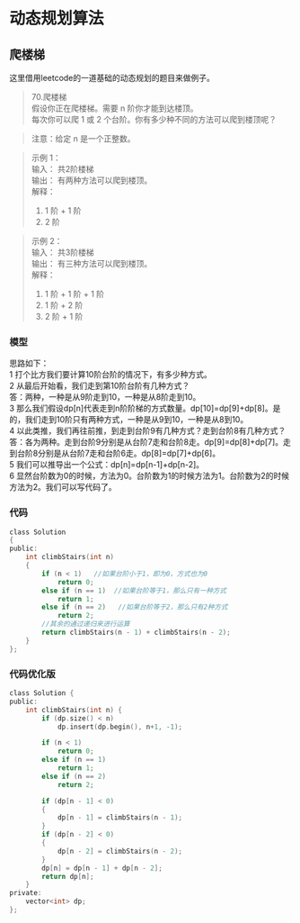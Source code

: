 # 动态规划算法
## 爬楼梯
这里借用leetcode的一道基础的动态规划的题目来做例子。   
> 70.爬楼梯   
> 假设你正在爬楼梯。需要 n 阶你才能到达楼顶。   
> 每次你可以爬 1 或 2 个台阶。你有多少种不同的方法可以爬到楼顶呢？   

> 注意：给定 n 是一个正整数。   

> 示例 1：    
> 输入： 共2阶楼梯      
> 输出： 有两种方法可以爬到楼顶。        
> 解释：     
> 1.  1 阶 + 1 阶   
> 2.  2 阶   
  
> 示例 2：    
> 输入： 共3阶楼梯       
> 输出： 有三种方法可以爬到楼顶。      
> 解释：      
> 1.  1 阶 + 1 阶 + 1 阶  
> 2.  1 阶 + 2 阶  
> 3.  2 阶 + 1 阶   
### 模型
思路如下：   
1 打个比方我们要计算10阶台阶的情况下，有多少种方式。   
2 从最后开始看，我们走到第10阶台阶有几种方式？   
答：两种，一种是从9阶走到10，一种是从8阶走到10。   
3 那么我们假设dp[n]代表走到n阶阶梯的方式数量。dp[10]=dp[9]+dp[8]。是的，我们走到10阶只有两种方式，一种是从9到10，一种是从8到10。   
4 以此类推，我们再往前推，到走到台阶9有几种方式？走到台阶8有几种方式？  
答：各为两种。走到台阶9分别是从台阶7走和台阶8走。dp[9]=dp[8]+dp[7]。走到台阶8分别是从台阶7走和台阶6走。dp[8]=dp[7]+dp[6]。   
5 我们可以推导出一个公式：dp[n]=dp[n-1]+dp[n-2]。   
6 显然台阶数为0的时候，方法为0。台阶数为1的时候方法为1。台阶数为2的时候方法为2。我们可以写代码了。   
### 代码
```c
class Solution   
{  
public:   
	int climbStairs(int n)  
	{  
		if (n < 1)   //如果台阶小于1，即为0，方式也为0   
			return 0;   
		else if (n == 1)  //如果台阶等于1，那么只有一种方式  
			return 1;   
		else if (n == 2)   //如果台阶等于2，那么只有2种方式   
			return 2;   
		//其余的通过递归来进行运算  
		return climbStairs(n - 1) + climbStairs(n - 2);   
	}   
};   
```   
### 代码优化版
```c
class Solution {   
public:   
    int climbStairs(int n) {   
        if (dp.size() < n)   
			dp.insert(dp.begin(), n+1, -1);   

		if (n < 1)    
			return 0;   
		else if (n == 1)  
			return 1;   
		else if (n == 2)    
			return 2;   

		if (dp[n - 1] < 0)   
		{   
			dp[n - 1] = climbStairs(n - 1);   
		}   
		if (dp[n - 2] < 0)   
		{   
			dp[n - 2] = climbStairs(n - 2);   
		}   
		dp[n] = dp[n - 1] + dp[n - 2];   
		return dp[n];   
    }   
private:  
    vector<int> dp;   
};    
```   
